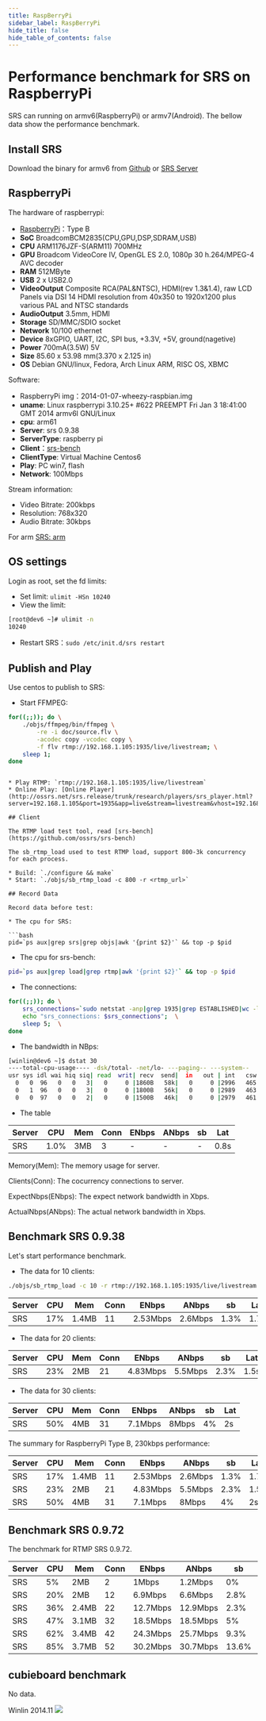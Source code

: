 ```yaml
---
title: RaspBerryPi
sidebar_label: RaspBerryPi
hide_title: false
hide_table_of_contents: false
---
```


# Performance benchmark for SRS on RaspberryPi

SRS can running on armv6(RaspberryPi) or armv7(Android). 
The bellow data show the performance benchmark.

## Install SRS

Download the binary for armv6 from [Github](http://ossrs.net/srs.release/releases/) 
or [SRS Server](http://ossrs.net/srs/releases/)

## RaspberryPi

The hardware of raspberrypi:
* [RaspberryPi](http://item.jd.com/1014155.html)：Type B
* <strong>SoC</strong> BroadcomBCM2835(CPU,GPU,DSP,SDRAM,USB)
* <strong>CPU</strong> ARM1176JZF-S(ARM11) 700MHz
* <strong>GPU</strong> Broadcom VideoCore IV, OpenGL ES 2.0, 1080p 30 h.264/MPEG-4 AVC decoder
* <strong>RAM</strong> 512MByte
* <strong>USB</strong> 2 x USB2.0
* <strong>VideoOutput</strong> Composite RCA(PAL&NTSC), HDMI(rev 1.3&1.4), raw LCD Panels via DSI 14 HDMI resolution from 40x350 to 1920x1200 plus various PAL and NTSC standards
* <strong>AudioOutput</strong> 3.5mm, HDMI
* <strong>Storage</strong> SD/MMC/SDIO socket
* <strong>Network</strong> 10/100 ethernet
* <strong>Device</strong> 8xGPIO, UART, I2C, SPI bus, +3.3V, +5V, ground(nagetive)
* <strong>Power</strong> 700mA(3.5W) 5V
* <strong>Size</strong> 85.60 x 53.98 mm(3.370 x 2.125 in)
* <strong>OS</strong> Debian GNU/linux, Fedora, Arch Linux ARM, RISC OS, XBMC

Software:
* RaspberryPi img：2014-01-07-wheezy-raspbian.img
* <strong>uname</strong>: Linux raspberrypi 3.10.25+ #622 PREEMPT Fri Jan 3 18:41:00 GMT 2014 armv6l GNU/Linux
* <strong>cpu</strong>: arm61
* <strong>Server</strong>: srs 0.9.38
* <strong>ServerType</strong>: raspberry pi
* <strong>Client</strong>：[srs-bench](https://github.com/ossrs/srs-bench)
* <strong>ClientType</strong>: Virtual Machine Centos6
* <strong>Play</strong>: PC win7, flash
* <strong>Network</strong>: 100Mbps

Stream information:
* Video Bitrate: 200kbps
* Resolution: 768x320
* Audio Bitrate: 30kbps

For arm [SRS: arm](./arm#raspberrypi)

## OS settings

Login as root, set the fd limits:

* Set limit: `ulimit -HSn 10240`
* View the limit:

```bash
[root@dev6 ~]# ulimit -n
10240
```

* Restart SRS：`sudo /etc/init.d/srs restart`

## Publish and Play

Use centos to publish to SRS:

* Start FFMPEG:

```bash
for((;;)); do \
    ./objs/ffmpeg/bin/ffmpeg \
        -re -i doc/source.flv \
        -acodec copy -vcodec copy \
        -f flv rtmp://192.168.1.105:1935/live/livestream; \
    sleep 1; 
done
```
```

* Play RTMP: `rtmp://192.168.1.105:1935/live/livestream`
* Online Play: [Online Player](http://ossrs.net/srs.release/trunk/research/players/srs_player.html?server=192.168.1.105&port=1935&app=live&stream=livestream&vhost=192.168.1.105&autostart=true)

## Client

The RTMP load test tool, read [srs-bench](https://github.com/ossrs/srs-bench)

The sb_rtmp_load used to test RTMP load, support 800-3k concurrency for each process.

* Build: `./configure && make`
* Start: `./objs/sb_rtmp_load -c 800 -r <rtmp_url>`

## Record Data

Record data before test:

* The cpu for SRS:

```bash
pid=`ps aux|grep srs|grep objs|awk '{print $2}'` && top -p $pid
```

* The cpu for srs-bench:

```bash
pid=`ps aux|grep load|grep rtmp|awk '{print $2}'` && top -p $pid
```

* The connections:

```bash
for((;;)); do \
    srs_connections=`sudo netstat -anp|grep 1935|grep ESTABLISHED|wc -l`;  \
    echo "srs_connections: $srs_connections";  \
    sleep 5;  \
done
```

* The bandwidth in NBps:

```bash
[winlin@dev6 ~]$ dstat 30
----total-cpu-usage---- -dsk/total- -net/lo- ---paging-- ---system--
usr sys idl wai hiq siq| read  writ| recv  send|  in   out | int   csw 
  0   0  96   0   0   3|   0     0 |1860B   58k|   0     0 |2996   465 
  0   1  96   0   0   3|   0     0 |1800B   56k|   0     0 |2989   463 
  0   0  97   0   0   2|   0     0 |1500B   46k|   0     0 |2979   461 
```

* The table

| Server | CPU | Mem | Conn | ENbps | ANbps | sb | Lat |
| ------ | --- | ------ | ------- | ---------- | ---------- | ------- | ------- |
| SRS | 1.0% | 3MB | 3 | - | - | - | 0.8s |

Memory(Mem): The memory usage for server.

Clients(Conn): The cocurrency connections to server.

ExpectNbps(ENbps): The expect network bandwidth in Xbps.

ActualNbps(ANbps): The actual network bandwidth in Xbps.

## Benchmark SRS 0.9.38

Let's start performance benchmark.

* The data for 10 clients:

```bash
./objs/sb_rtmp_load -c 10 -r rtmp://192.168.1.105:1935/live/livestream >/dev/null &
```

| Server | CPU | Mem | Conn | ENbps | ANbps | sb | Lat |
| ------ | --- | ------ | ------- | ---------- | ---------- | ------- | ------- |
| SRS | 17% | 1.4MB | 11 | 2.53Mbps | 2.6Mbps | 1.3% | 1.7s |

* The data for 20 clients:

| Server | CPU | Mem | Conn | ENbps | ANbps | sb | Lat |
| ------ | --- | ------ | ------- | ---------- | ---------- | ------- | ------- |
| SRS | 23% | 2MB | 21 | 4.83Mbps | 5.5Mbps | 2.3% | 1.5s |

* The data for 30 clients:

| Server | CPU | Mem | Conn | ENbps | ANbps | sb | Lat |
| ------ | --- | ------ | ------- | ---------- | ---------- | ------- | ------- |
| SRS | 50% | 4MB | 31 | 7.1Mbps | 8Mbps | 4% | 2s |

The summary for RaspberryPi Type B, 230kbps performance:

| Server | CPU | Mem | Conn | ENbps | ANbps | sb | Lat |
| ------ | --- | ------ | ------- | ---------- | ---------- | ------- | ------- |
| SRS | 17% | 1.4MB | 11 | 2.53Mbps | 2.6Mbps | 1.3% | 1.7s |
| SRS | 23% | 2MB | 21 | 4.83Mbps | 5.5Mbps | 2.3% | 1.5s |
| SRS | 50% | 4MB | 31 | 7.1Mbps | 8Mbps | 4% | 2s |

## Benchmark SRS 0.9.72

The benchmark for RTMP SRS 0.9.72.

| Server | CPU | Mem | Conn | ENbps | ANbps | sb | Lat |
| ------ | --- | ------ | ------- | ---------- | ---------- | ------- | ------- |
| SRS | 5% | 2MB | 2 | 1Mbps | 1.2Mbps | 0% | 1.5s |
| SRS | 20% | 2MB | 12 | 6.9Mbps | 6.6Mbps | 2.8% | 2s |
| SRS | 36% | 2.4MB | 22 | 12.7Mbps | 12.9Mbps | 2.3% | 2.5s |
| SRS | 47% | 3.1MB | 32 | 18.5Mbps | 18.5Mbps | 5% | 2.0s |
| SRS | 62% | 3.4MB | 42 | 24.3Mbps | 25.7Mbps | 9.3% | 3.4s |
| SRS | 85% | 3.7MB | 52 | 30.2Mbps | 30.7Mbps | 13.6% | 3.5s |

## cubieboard benchmark

No data.

Winlin 2014.11
![](https://ossrs.net/gif/v1/sls.gif?site=ossrs.io&path=/lts/doc-en-4/doc/raspberrypi)


